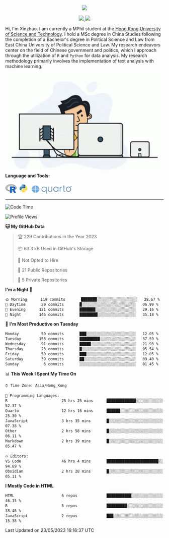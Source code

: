 <div align='center'>
<img src='https://readme-typing-svg.herokuapp.com?font=ubuntu&color=4d3900&center=true&lines=HKUST+Mphil+in+SOSC;Focus+on+China;Code+for+PoliSci'/>
</div>

<p align='center'>
 <a href='https://www.linkedin.com/in/xinzhuo-huang-5161011ba/' target='_blank'>
        <img src='https://img.shields.io/badge/linkedin%20-%230077B5.svg?&style=for-the-badge&logo=linkedin&logoColor=white'/>
    </a>
 <a href='https://twitter.com/HsinchoH' target='_blank'>
        <img src='https://img.shields.io/badge/Twitter-1DA1F2?style=for-the-badge&logo=twitter&logoColor=white'/>
    </a>
    </p>
    
Hi, I'm Xinzhuo. I am currently a MPhil student at the [Hong Kong University of Science and Technology](https://sosc.hkust.edu.hk/node/613). I hold a MSc degree in China Studies following the completion of a Bachelor's degree in Political Science and Law from East China University of Political Science and Law. My research endeavors center on the field of Chinese government and politics, which I approach through the utilization of `R` and `Python` for data analysis. My research methodology primarily involves the implementation of text analysis with machine learning.




<img align='right' src="https://github.com/xinzhuohkust/xinzhuohkust/blob/main/programmer.gif" width="590">



**Language and Tools:**  

<code><img height="36" src="https://raw.githubusercontent.com/github/explore/80688e429a7d4ef2fca1e82350fe8e3517d3494d/topics/r/r.png"></code>
<code><img height="36" src="https://raw.githubusercontent.com/github/explore/80688e429a7d4ef2fca1e82350fe8e3517d3494d/topics/python/python.png"></code>
<code><img height="32" src="https://github.com/quarto-dev/quarto-r/blob/main/man/figures/quarto.png"></code>

---
<!--START_SECTION:waka-->
![Code Time](http://img.shields.io/badge/Code%20Time-543%20hrs%2012%20mins-blue)

![Profile Views](http://img.shields.io/badge/Profile%20Views-72-blue)

**🐱 My GitHub Data** 

> 🏆 229 Contributions in the Year 2023
 > 
> 📦 63.3 kB Used in GitHub's Storage 
 > 
> 🚫 Not Opted to Hire
 > 
> 📜 21 Public Repositories 
 > 
> 🔑 5 Private Repositories  
 > 
**I'm a Night 🦉** 

```text
🌞 Morning      119 commits       ███████░░░░░░░░░░░░░░░░░░   28.67 % 
🌆 Daytime       29 commits       █░░░░░░░░░░░░░░░░░░░░░░░░   06.99 % 
🌃 Evening      121 commits       ███████░░░░░░░░░░░░░░░░░░   29.16 % 
🌙 Night        146 commits       ████████░░░░░░░░░░░░░░░░░   35.18 % 

```
📅 **I'm Most Productive on Tuesday** 

```text
Monday          50 commits       ███░░░░░░░░░░░░░░░░░░░░░░   12.05 % 
Tuesday        156 commits       █████████░░░░░░░░░░░░░░░░   37.59 % 
Wednesday       91 commits       █████░░░░░░░░░░░░░░░░░░░░   21.93 % 
Thursday        23 commits       █░░░░░░░░░░░░░░░░░░░░░░░░   05.54 % 
Friday          50 commits       ███░░░░░░░░░░░░░░░░░░░░░░   12.05 % 
Saturday        39 commits       ██░░░░░░░░░░░░░░░░░░░░░░░   09.40 % 
Sunday           6 commits       ░░░░░░░░░░░░░░░░░░░░░░░░░   01.45 % 

```


📊 **This Week I Spent My Time On** 

```text
⌚︎ Time Zone: Asia/Hong_Kong

💬 Programming Languages: 
R                        25 hrs 25 mins      █████████████░░░░░░░░░░░░   52.37 % 
Quarto                   12 hrs 16 mins      ██████░░░░░░░░░░░░░░░░░░░   25.30 % 
JavaScript               3 hrs 35 mins       █░░░░░░░░░░░░░░░░░░░░░░░░   07.38 % 
Other                    2 hrs 58 mins       █░░░░░░░░░░░░░░░░░░░░░░░░   06.11 % 
Markdown                 2 hrs 39 mins       █░░░░░░░░░░░░░░░░░░░░░░░░   05.47 % 

🔥 Editors: 
VS Code                  46 hrs 4 mins       ███████████████████████░░   94.89 % 
Obsidian                 2 hrs 28 mins       █░░░░░░░░░░░░░░░░░░░░░░░░   05.11 % 

```

**I Mostly Code in HTML** 

```text
HTML                     6 repos             ███████████░░░░░░░░░░░░░░   46.15 % 
R                        5 repos             █████████░░░░░░░░░░░░░░░░   38.46 % 
JavaScript               2 repos             ███░░░░░░░░░░░░░░░░░░░░░░   15.38 % 

```



 Last Updated on 23/05/2023 16:16:37 UTC
<!--END_SECTION:waka-->
    
    
    
    
    
    
    
    
